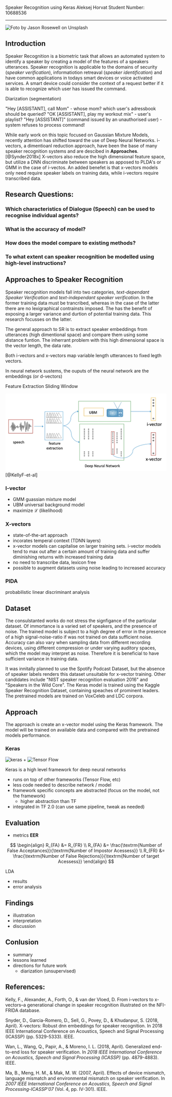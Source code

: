 Speaker Recognition using Keras
Aleksej Horvat
Student Number: 10688536

---

![Foto by Jason Rosewell on Unsplash](https://images.unsplash.com/photo-1453738773917-9c3eff1db985?ixid=MXwxMjA3fDB8MHxwaG90by1wYWdlfHx8fGVufDB8fHw%3D&ixlib=rb-1.2.1&auto=format&fit=crop&w=1350&q=80)

## Introduction

Speaker Recognition is a biometric task that allows an automated system to identify a speaker by creating a model of the features of a speakers utterances. Speaker recognition is applicable to the domains of security (*speaker verification*), informatiotion retreaval (*speaker identification*) and have common applications in todays smart devices or voice activated services. A smart device could consider the context of a request better if it is able to recognize which user has issued the command.

Diarization (segmentation)

"Hey [ASSISTANT], call Mom" - whose mom? which user's adressbook should be queried?
"OK [ASSISTANT], play my workout mix" - user's playlist?
"Hey [ASSISTANT]" (command issued by an unauthorised user) - system refuses to process command!

While early work on this topic focused on Gaussian Mixture Models, recently attention has shifted toward the use of Deep Neural Networks. i-vectors, a dimentioanl reduction approach, have been the base of many speaker recognition systems and are descibed in **Approaches**. [@Synder2018x] X-vectors also reduce the high dimensional feature space, but utilize a DNN discriminate between speakers as apposed to PLDA's or GMM in the case of i-vectos. An added benefet is that x-vectors models only need require speaker labels on training data, while i-vectors require transcribed data.

## Research Questions:


### Which characteristics of Dialogue (Speech) can be used to recognise individual agents?

### What is the accuracy of model?

### How does the model compare to existing methods?

### To what extent can speaker recognition be modelled using high-level instructions?




## Approaches to Speaker Recognition

Speaker recognition models fall into two categories, *text-dependant Speaker Verification* and *text-independant speaker verification*. In the former training data must be trancribed, whereas in the case of the latter there are no lexigraphical contrainsts imposed. The has the benefit of exposing a larger variance and durtion of potential training data. This research focusses on the latter.

The general approach to SR is to extract speaker embeddings from utterances (high dimentional space) and compare them using some distance funtion. The inherrant problem with this high dimensional space is the vector length, the data rate.

Both i-vectors and x-vectors map variable length utterances to fixed legth vectors.

In neural network sustems, the ouputs of the neural network are the embeddings (or d-vectors)

Feature Extraction
Sliding Window


![i vs x-vectors](img/i-x-vec.jpg) [@KellyF-et-al]

### I-vector
- GMM guassian mixture model
- UBM universal background model
- maximize ${\mathcal{L}}$ (likelihood)

### X-vectors
- state-of-the-art approach
- incorates temperal context (TDNN layers)
- x-vector models can capitalise on larger training sets. i-vector models tend to max out after a certain amount of training data and suffer diminishing returns with increased training data
- no need to transcribe data, lexicon free
- possible to augment datasets using noise leading to increased accuracy

<!-- ### D-Vectors -->

### PlDA

probabilistic linear discriminant analysis

## Dataset

The consulstanted works do not stress the signfigance of the particular dataset. Of immortance is a varied set of speakers, and the presence of noise. The trained model is subject to a high degree of error in the presence of a high signal-noise-ratio if was not trained on data sufficient noise. Accuracy can also vary when sampling data from different recording devices, using different compression or under varying auditory spaces, which the model may interpret as noise. Therefore it is beneficial to have sufficient variance in training data.

It was innitally planned to use the Spotify Podcast Dataset, but the absence of speaker labels renders this dataset unsuitable for x-vector training. Other candidates include "NIST speaker recognition evaluation 2016" and "Speakers in the Wild Core". The Keras model is trained using the Kaggle Speaker Recognition Dataset, containing speaches of prominent leaders. The pretrained models are trained on VoxCeleb and LDC corpora.

## Approach

The approach is create an x-vector model using the Keras framework. The model will be trained on available data and compared with the pretrained models performance.

### Keras

![keras](https://keras.io/img/logo.png) + ![Tensor Flow](https://www.tensorflow.org/images/tf_logo_social.png)

Keras is a high level framework for deep neural networks
- runs on top of other frameworks (Tensor Flow,  etc)
- less code needed to describe network / model
- framework specific concepts are abstracted (focus on the model, not the framework)
  - higher abstraction than TF
- integrated in TF 2.0 (can use same pipeline, tweak as needed)

## Evaluation
 - metrics **EER**

$$
\begin{align}
R_{FA} &= R_{FR} \\
R_{FA} &= \frac{\textrm{Number of False Acceptances}}{\textrm{Number of Impostor Acessess}} \\
R_{FR} &= \frac{\textrm{Number of False Rejections}}{\textrm{Number of target Acessess}}
\end{align}
$$

LDA

 - results
- error analysis

## Findings
- illustration
- interpretation
- discussion

## Conlusion
- summary
- lessons learned
- directions for future work
    - diarization (unsupervised)


## References:

Kelly, F., Alexander, A., Forth, O., & van der Vloed, D. From i-vectors to x-vectors–a generational change in speaker recognition illustrated on the NFI-FRIDA database.

Snyder, D., Garcia-Romero, D., Sell, G., Povey, D., & Khudanpur, S. (2018, April). X-vectors: Robust dnn embeddings for speaker recognition. In 2018 IEEE International Conference on Acoustics, Speech and Signal Processing (ICASSP) (pp. 5329-5333). IEEE.

Wan, L., Wang, Q., Papir, A., & Moreno, I. L. (2018, April). Generalized end-to-end loss for speaker verification. In *2018 IEEE International Conference on Acoustics, Speech and Signal Processing (ICASSP)* (pp. 4879-4883). IEEE.

Ma, B., Meng, H. M., & Mak, M. W. (2007, April). Effects of device mismatch, language mismatch and environmental mismatch on speaker verification. In *2007 IEEE International Conference on Acoustics, Speech and Signal Processing-ICASSP'07* (Vol. 4, pp. IV-301). IEEE.